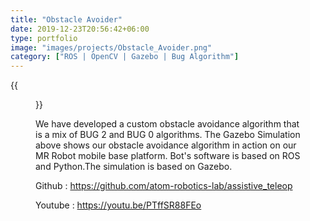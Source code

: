 ```yaml
---
title: "Obstacle Avoider"
date: 2019-12-23T20:56:42+06:00
type: portfolio
image: "images/projects/Obstacle_Avoider.png"
category: ["ROS | OpenCV | Gazebo | Bug Algorithm"]
---
```


{{<figure src="/images/projects/obstacle_avoider.gif" alt="steward" loading="eager" width="720">}}

We have developed a custom obstacle avoidance algorithm that is a mix of BUG 2 and BUG 0 algorithms. The Gazebo Simulation above shows our obstacle avoidance algorithm in action on our MR Robot mobile base platform.
Bot's software is based on ROS and Python.The simulation is based on Gazebo.

Github : https://github.com/atom-robotics-lab/assistive_teleop

Youtube : https://youtu.be/PTffSR88FEo


